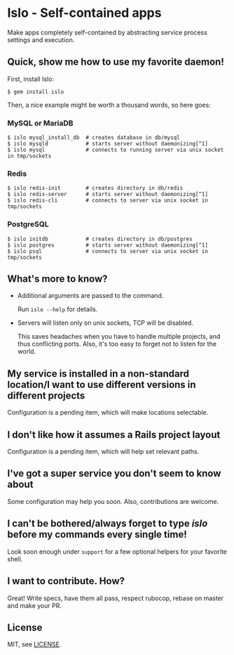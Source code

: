 # Islo - Self-contained apps

Make apps completely self-contained by abstracting service process settings and execution.

## Quick, show me how to use my favorite daemon!

First, install Islo:

```
$ gem install islo
```

Then, a nice example might be worth a thousand words, so here goes:

### MySQL or MariaDB

```
$ islo mysql_install_db  # creates database in db/mysql
$ islo mysqld            # starts server without daemonizing[^1]
$ islo mysql             # connects to running server via unix socket in tmp/sockets
```

### Redis

```
$ islo redis-init        # creates directory in db/redis
$ islo redis-server      # starts server without daemonizing[^1]
$ islo redis-cli         # connects to server via unix socket in tmp/sockets
```

### PostgreSQL

```
$ islo initdb            # creates directory in db/postgres
$ islo postgres          # starts server without daemonizing[^1]
$ islo psql              # connects to server via unix socket in tmp/sockets
```

[^1]: Best used in a [Procfile](https://github.com/ddollar/foreman)

## What's more to know?

- Additional arguments are passed to the command.

  Run `islo --help` for details.

- Servers will listen only on unix sockets, TCP will be disabled.

  This saves headaches when you have to handle multiple projects, and thus
  conflicting ports. Also, it's too easy to forget not to listen for the world.

## My service is installed in a non-standard location/I want to use different versions in different projects

Configuration is a pending item, which will make locations selectable.

## I don't like how it assumes a Rails project layout

Configuration is a pending item, which will help set relevant paths.

## I've got a super service you don't seem to know about

Some configuration may help you soon. Also, contributions are welcome.

## I can't be bothered/always forget to type *islo* before my commands every single time!

Look soon enough under `support` for a few optional helpers for your favorite shell.

## I want to contribute. How?

Great! Write specs, have them all pass, respect rubocop, rebase on master and make your PR.

## License

MIT, see [LICENSE](LICENSE).

